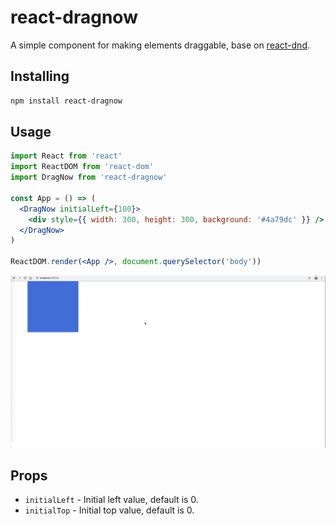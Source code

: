 # react-dragnow

A simple component for making elements draggable, base on [react-dnd](https://www.npmjs.com/package/react-dnd).

## Installing

```sh
npm install react-dragnow
```

## Usage

```jsx
import React from 'react'
import ReactDOM from 'react-dom'
import DragNow from 'react-dragnow'

const App = () => (
  <DragNow initialLeft={100}>
    <div style={{ width: 300, height: 300, background: '#4a79dc' }} />
  </DragNow>
)

ReactDOM.render(<App />, document.querySelector('body'))
```

![snapshot](snapshot.gif)

## Props

* `initialLeft` - Initial left value, default is 0.
* `initialTop` - Initial top value, default is 0.
